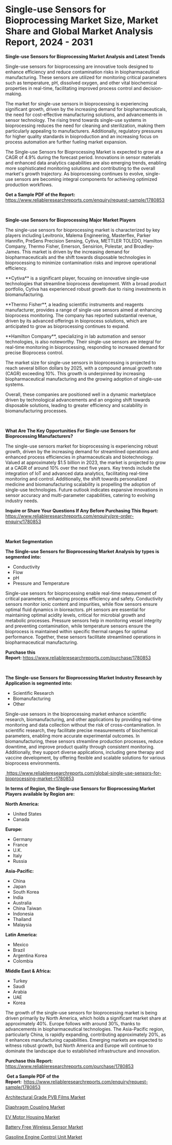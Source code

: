 <p><h1>Single-use Sensors for Bioprocessing Market Size, Market Share and Global Market Analysis Report, 2024 - 2031</h1></p><p><strong>Single-use Sensors for Bioprocessing Market Analysis and Latest Trends</strong></p>
<p><p>Single-use sensors for bioprocessing are innovative tools designed to enhance efficiency and reduce contamination risks in biopharmaceutical manufacturing. These sensors are utilized for monitoring critical parameters such as temperature, pH, dissolved oxygen, and other vital biochemical properties in real-time, facilitating improved process control and decision-making.</p><p>The market for single-use sensors in bioprocessing is experiencing significant growth, driven by the increasing demand for biopharmaceuticals, the need for cost-effective manufacturing solutions, and advancements in sensor technology. The rising trend towards single-use systems in bioprocessing reduces the need for cleaning and sterilization, making them particularly appealing to manufacturers. Additionally, regulatory pressures for higher quality standards in bioproduction and an increasing focus on process automation are further fueling market expansion.</p><p>The Single-use Sensors for Bioprocessing Market is expected to grow at a CAGR of 4.9% during the forecast period. Innovations in sensor materials and enhanced data analytics capabilities are also emerging trends, enabling more sophisticated monitoring solutions and contributing to the overall market's growth trajectory. As bioprocessing continues to evolve, single-use sensors are becoming integral components for achieving optimized production workflows.</p></p>
<p><strong>Get a Sample PDF of the Report:&nbsp;</strong> <a href="https://www.reliableresearchreports.com/enquiry/request-sample/1780853?utm_campaign=13&utm_medium=2&utm_source=Github&utm_content=ia&utm_term=13102024&utm_id=single-use-sensors-for-bioprocessing">https://www.reliableresearchreports.com/enquiry/request-sample/1780853</a></p>
<p>&nbsp;</p>
<p><strong>Single-use Sensors for Bioprocessing Major Market Players</strong></p>
<p><p>The single-use sensors for bioprocessing market is characterized by key players including Levitronix, Malema Engineering, Masterflex, Parker Hannifin, PreSens Precision Sensing, Cytiva, METTLER TOLEDO, Hamilton Company, Thermo Fisher, Emerson, Sensirion, Polestar, and Broadley-James. This market is driven by the increasing demand for biopharmaceuticals and the shift towards disposable technologies in bioprocessing to minimize contamination risks and improve operational efficiency.</p><p>**Cytiva** is a significant player, focusing on innovative single-use technologies that streamline bioprocess development. With a broad product portfolio, Cytiva has experienced robust growth due to rising investments in biomanufacturing.</p><p>**Thermo Fisher**, a leading scientific instruments and reagents manufacturer, provides a range of single-use sensors aimed at enhancing bioprocess monitoring. The company has reported substantial revenue, driven by its advanced offerings in bioprocess solutions, which are anticipated to grow as bioprocessing continues to expand.</p><p>**Hamilton Company**, specializing in lab automation and sensor technologies, is also noteworthy. Their single-use sensors are integral for real-time monitoring in bioprocessing, responding to increased demand for precise Bioprocess control.</p><p>The market size for single-use sensors in bioprocessing is projected to reach several billion dollars by 2025, with a compound annual growth rate (CAGR) exceeding 10%. This growth is underpinned by increasing biopharmaceutical manufacturing and the growing adoption of single-use systems.</p><p>Overall, these companies are positioned well in a dynamic marketplace driven by technological advancements and an ongoing shift towards disposable solutions, leading to greater efficiency and scalability in biomanufacturing processes.</p></p>
<p>&nbsp;</p>
<p><strong>What Are The Key Opportunities For Single-use Sensors for Bioprocessing Manufacturers?</strong></p>
<p><p>The single-use sensors market for bioprocessing is experiencing robust growth, driven by the increasing demand for streamlined operations and enhanced process efficiencies in pharmaceuticals and biotechnology. Valued at approximately $1.5 billion in 2023, the market is projected to grow at a CAGR of around 10% over the next five years. Key trends include the integration of IoT and advanced data analytics, facilitating real-time monitoring and control. Additionally, the shift towards personalized medicine and biomanufacturing scalability is propelling the adoption of single-use technologies. Future outlook indicates expansive innovations in sensor accuracy and multi-parameter capabilities, catering to evolving industry needs.</p></p>
<p><strong>Inquire or Share Your Questions If Any Before Purchasing This Report:</strong> <a href="https://www.reliableresearchreports.com/enquiry/pre-order-enquiry/1780853?utm_campaign=13&utm_medium=2&utm_source=Github&utm_content=ia&utm_term=13102024&utm_id=single-use-sensors-for-bioprocessing">https://www.reliableresearchreports.com/enquiry/pre-order-enquiry/1780853</a></p>
<p>&nbsp;</p>
<p><strong>Market Segmentation</strong></p>
<p><strong>The Single-use Sensors for Bioprocessing Market Analysis by types is segmented into:</strong></p>
<p><ul><li>Conductivity</li><li>Flow</li><li>pH</li><li>Pressure and Temperature</li></ul></p>
<p><p>Single-use sensors for bioprocessing enable real-time measurement of critical parameters, enhancing process efficiency and safety. Conductivity sensors monitor ionic content and impurities, while flow sensors ensure optimal fluid dynamics in bioreactors. pH sensors are essential for maintaining optimal acidity levels, critical for microbial growth and metabolic processes. Pressure sensors help in monitoring vessel integrity and preventing contamination, while temperature sensors ensure the bioprocess is maintained within specific thermal ranges for optimal performance. Together, these sensors facilitate streamlined operations in biopharmaceutical manufacturing.</p></p>
<p><strong>Purchase this Report:&nbsp;</strong><a href="https://www.reliableresearchreports.com/purchase/1780853?utm_campaign=13&utm_medium=2&utm_source=Github&utm_content=ia&utm_term=13102024&utm_id=single-use-sensors-for-bioprocessing">https://www.reliableresearchreports.com/purchase/1780853</a></p>
<p>&nbsp;</p>
<p><strong>The Single-use Sensors for Bioprocessing Market Industry Research by Application is segmented into:</strong></p>
<p><ul><li>Scientific Research</li><li>Biomanufacturing</li><li>Other</li></ul></p>
<p><p>Single-use sensors in the bioprocessing market enhance scientific research, biomanufacturing, and other applications by providing real-time monitoring and data collection without the risk of cross-contamination. In scientific research, they facilitate precise measurements of biochemical parameters, enabling more accurate experimental outcomes. In biomanufacturing, these sensors streamline production processes, reduce downtime, and improve product quality through consistent monitoring. Additionally, they support diverse applications, including gene therapy and vaccine development, by offering flexible and scalable solutions for various bioprocess environments.</p></p>
<p><a href="https://www.reliableresearchreports.com/global-single-use-sensors-for-bioprocessing-market-r1780853?utm_campaign=13&utm_medium=2&utm_source=Github&utm_content=ia&utm_term=13102024&utm_id=single-use-sensors-for-bioprocessing">&nbsp;https://www.reliableresearchreports.com/global-single-use-sensors-for-bioprocessing-market-r1780853</a></p>
<p><strong>In terms of Region, the Single-use Sensors for Bioprocessing Market Players available by Region are:</strong></p>
<p>
    <p> <strong> North America: </strong>
        <ul>
            <li>United States</li>
            <li>Canada</li>
        </ul>
        </p> 
    <p> <strong> Europe: </strong>
        <ul>
            <li>Germany</li>
            <li>France</li>
            <li>U.K.</li>
            <li>Italy</li>
            <li>Russia</li>
        </ul>
        </p> 
    <p> <strong> Asia-Pacific: </strong>
        <ul>
            <li>China</li>
            <li>Japan</li>
            <li>South Korea</li>
            <li>India</li>
            <li>Australia</li>
            <li>China Taiwan</li>
            <li>Indonesia</li>
            <li>Thailand</li>
            <li>Malaysia</li>
        </ul>
        </p> 
    <p> <strong> Latin America: </strong>
        <ul>
            <li>Mexico</li>
            <li>Brazil</li>
            <li>Argentina Korea</li>
            <li>Colombia</li>
        </ul>
        </p> 
    <p> <strong> Middle East & Africa: </strong>
        <ul>
            <li>Turkey</li>
            <li>Saudi</li>
            <li>Arabia</li>
            <li>UAE</li>
            <li>Korea</li>
        </ul>
    </p>
    </p>
<p><p>The growth of the single-use sensors for bioprocessing market is being driven primarily by North America, which holds a significant market share at approximately 40%. Europe follows with around 30%, thanks to advancements in biopharmaceutical technologies. The Asia-Pacific region, particularly China, is rapidly expanding, contributing approximately 20%, as it enhances manufacturing capabilities. Emerging markets are expected to witness robust growth, but North America and Europe will continue to dominate the landscape due to established infrastructure and innovation.</p></p>
<p><strong>Purchase this Report: </strong><a href="https://www.reliableresearchreports.com/purchase/1780853?utm_campaign=13&utm_medium=2&utm_source=Github&utm_content=ia&utm_term=13102024&utm_id=single-use-sensors-for-bioprocessing">https://www.reliableresearchreports.com/purchase/1780853</a></p>
<p>&nbsp;<strong>Get a Sample PDF of the Report:&nbsp;&nbsp;</strong><a href="https://www.reliableresearchreports.com/enquiry/request-sample/1780853?utm_campaign=13&utm_medium=2&utm_source=Github&utm_content=ia&utm_term=13102024&utm_id=single-use-sensors-for-bioprocessing">https://www.reliableresearchreports.com/enquiry/request-sample/1780853</a></p>
<p><strong></strong></p>
<p><p><a href="https://github.com/MariaWashington76/Market-Research-Report-List-1/blob/main/architectural-grade-pvb-films-market.md?utm_campaign=13&utm_medium=2&utm_source=Github&utm_content=ia&utm_term=13102024&utm_id=single-use-sensors-for-bioprocessing">Architectural Grade PVB Films Market</a></p><p><a href="https://issuu.com/reportprime-2/docs/diaphragm-coupling-market-size-2030_f34b0ff92f73c3?utm_campaign=13&utm_medium=2&utm_source=Github&utm_content=ia&utm_term=13102024&utm_id=single-use-sensors-for-bioprocessing">Diaphragm Coupling Market</a></p><p><a href="https://github.com/pinesamshigoz/Market-Research-Report-List-1/blob/main/ev-motor-housing-market.md?utm_campaign=13&utm_medium=2&utm_source=Github&utm_content=ia&utm_term=13102024&utm_id=single-use-sensors-for-bioprocessing">EV Motor Housing Market</a></p><p><a href="https://www.linkedin.com/pulse/battery-free-wireless-sensor-market-research-report-exploring-0bcme?utm_campaign=13&utm_medium=2&utm_source=Github&utm_content=ia&utm_term=13102024&utm_id=single-use-sensors-for-bioprocessing">Battery Free Wireless Sensor Market</a></p><p><a href="https://www.linkedin.com/pulse/gasoline-engine-control-unit-market-evolution-future-outlook-ab8of?utm_campaign=13&utm_medium=2&utm_source=Github&utm_content=ia&utm_term=13102024&utm_id=single-use-sensors-for-bioprocessing">Gasoline Engine Control Unit Market</a></p></p>